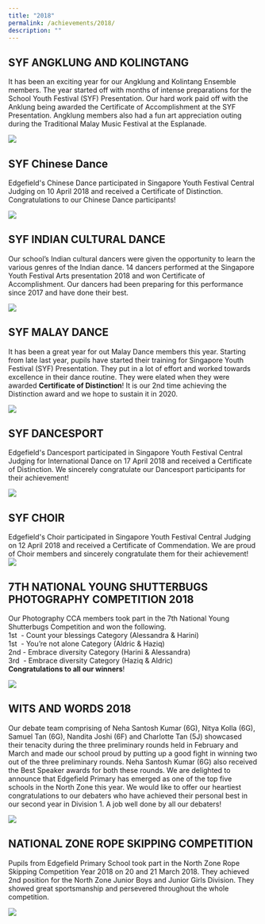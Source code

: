 ```yaml
---
title: "2018"
permalink: /achievements/2018/
description: ""
---
```

## SYF ANGKLUNG AND KOLINGTANG

It has been an exciting year for our Angklung and Kolintang Ensemble members. The year started off with months of intense preparations for the School Youth Festival (SYF) Presentation. Our hard work paid off with the Anklung being awarded the Certificate of Accomplishment at the SYF Presentation. Angklung members also had a fun art appreciation outing during the Traditional Malay Music Festival at the Esplanade.

![](/images/SYF%20ANGKLUNG%20AND%20KOLINGTANG.png)

## SYF Chinese Dance

Edgefield's Chinese Dance participated in Singapore Youth Festival Central Judging on 10 April 2018 and received a Certificate of Distinction. Congratulations to our Chinese Dance participants!

![](/images/SYF%20CHINESE%20DANCE.png)

## SYF INDIAN CULTURAL DANCE  

Our school’s Indian cultural dancers were given the opportunity to learn the various genres of the Indian dance. 14 dancers performed at the Singapore Youth Festival Arts presentation 2018 and won Certificate of Accomplishment. Our dancers had been preparing for this performance since 2017 and have done their best.

![](/images/SYF%20INDIAN%20CULTURAL%20DANCE.png)

## SYF MALAY DANCE  

It has been a great year for out Malay Dance members this year. Starting from late last year, pupils have started their training for Singapore Youth Festival (SYF) Presentation. They put in a lot of effort and worked towards excellence in their dance routine. They were elated when they were awarded&nbsp;**Certificate of Distinction**! It is our 2nd&nbsp;time achieving the Distinction award and we hope to sustain it in 2020.

![](/images/SYF%20MALAY%20DANCE.png)

## SYF DANCESPORT  

Edgefield's Dancesport participated in Singapore Youth Festival Central Judging for International Dance on 17 April 2018 and received a Certificate of Distinction. We sincerely congratulate our Dancesport participants for their achievement!

![](/images/SYF%20DANCESPORT.png)

## SYF CHOIR

Edgefield's Choir participated in Singapore Youth Festival Central Judging on 12 April 2018 and received a Certificate of Commendation. We are proud of Choir members and sincerely congratulate them for their achievement!
![](/images/SYF%20CHOIR.png)

## 7TH NATIONAL YOUNG SHUTTERBUGS PHOTOGRAPHY COMPETITION 2018

Our Photography CCA members took part in the 7th National Young Shutterbugs Competition and won the following.  <br>
1st&nbsp; - Count your blessings Category (Alessandra &amp; Harini)  <br>
1st&nbsp; - You’re not alone Category (Aldric &amp; Haziq)  <br>
2nd - Embrace diversity Category (Harini &amp; Alessandra)  <br>
3rd&nbsp; - Embrace diversity Category (Haziq &amp; Aldric)  <br>
**Congratulations to all our winners**!

![](/images/7TH%20NATIONAL%20YOUNG%20SHUTTERBUGS%20PHOTOGRAPHY%20COMPETITION%202018.png)

## WITS AND WORDS 2018

Our&nbsp;debate team comprising of Neha Santosh Kumar (6G), Nitya Kolla (6G), Samuel Tan (6G), Nandita Joshi (6F) and Charlotte Tan (5J) showcased their tenacity during the three preliminary rounds held in February and March and made our school proud by putting up a good fight in winning two out of the three preliminary rounds. Neha Santosh Kumar (6G) also received the Best Speaker awards for both these rounds. We are delighted to announce that Edgefield Primary has emerged as one of the top five schools in the North Zone this year. We would like to offer our heartiest congratulations to our debaters who have achieved their personal best in our second year in Division 1. A job well done by all our debaters!

![](/images/WITS%20AND%20WORDS%202018.png)

## NATIONAL ZONE ROPE SKIPPING COMPETITION  

Pupils from Edgefield Primary School took part in the North Zone Rope Skipping Competition Year 2018 on 20 and 21 March 2018. They achieved 2nd position for the North Zone Junior Boys and Junior Girls Division. They showed great sportsmanship and persevered throughout the whole competition.

![](/images/NORTH%20ZONE%20ROPE%20SKIPPING.png)